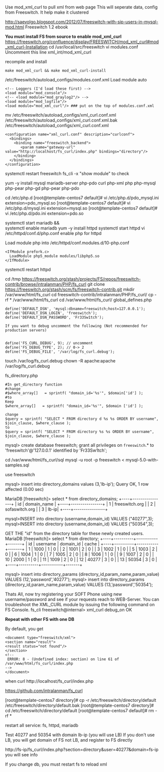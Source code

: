 Use mod_xml_curl to pull xml from web page
This will seperate data, config from Freeswitch. It help make it clustered

http://saevolgo.blogspot.com/2012/07/freeswitch-with-sip-users-in-mysql-mod.html
Freeswitch 1.2 ebook

**You must install FS from source to enable mod_xml_curl**
https://freeswitch.org/confluence/display/FREESWITCH/mod_xml_curl#mod_xml_curl-Installation
cd /usr/local/src/freeswitch
vi modules.conf
Uncomment this line
xml_int/mod_xml_curl

recompile and install
```
make mod_xml_curl && make mod_xml_curl-install
```

/etc/freeswitch/autoload_configs/modules.conf.xml
Load module auto
```
<!-- Loggers (I'd load these first) -->
<load module="mod_console"/>
<!-- <load module="mod_graylog2"/> -->
<load module="mod_logfile"/>
<load module="mod_xml_curl"/> ### put on the top of modules.conf.xml
```

mv /etc/freeswitch/autoload_configs/xml_curl.conf.xml /etc/freeswitch/autoload_configs/xml_curl.conf.xml.bak
/etc/freeswitch/autoload_configs/xml_curl.conf.xml
```
<configuration name="xml_curl.conf" description="curlconf">
  <bindings>
    <binding name="freeswitch_backend">
       <param name="gateway-url" value="http://localhost/fs_curl/index.php" bindings="directory"/>
    </binding>
  </bindings>
</configuration>
```

systemctl restart freeswitch
fs_cli -x "show module" to check

yum -y install mysql mariadb-server php-pdo curl php-xml php php-mysql php-pear php-gd php-pear php-pdo

cd /etc/php.d
[root@template-centos7 default]# vi /etc/php.d/pdo_mysql.ini
extension=pdo_mysql.so
[root@template-centos7 default]# vi /etc/php.d/mysql.ini
extension=mysql.so
[root@template-centos7 default]# vi /etc/php.d/pdo.ini
extension=pdo.so

systemctl start mariadb && \
systemctl enable mariadb
yum -y install httpd
systemctl start httpd
vi /etc/httpd/conf.d/php.conf
enable php for httpd

Load module php into /etc/httpd/conf.modules.d/10-php.conf
```
<IfModule prefork.c>
  LoadModule php5_module modules/libphp5.so
</IfModule>
```
systemctl restart httpd

cd /tmp
https://freeswitch.org/stash/projects/FS/repos/freeswitch-contrib/browse/intralanman/PHP/fs_curl
git clone https://freeswitch.org/stash/scm/fs/freeswitch-contrib.git
mkdir /var/www/html/fs_curl
cd freeswitch-contrib/intralanman/PHP/fs_curl/
cp -rf * /var/www/html/fs_curl
cd /var/www/html/fs_curl/
global_defines.php
```
define('DEFAULT_DSN', 'mysql:dbname=freeswitch;host=127.0.0.1');
define('DEFAULT_DSN_LOGIN', 'freeswitch');
define('DEFAULT_DSN_PASSWORD', 'Fr33Sw1tch');

If you want to debug uncomment the following (Not recommended for production servers)


define('FS_CURL_DEBUG', 9); // uncomment
define('FS_DEBUG_TYPE', 2); // 0-> 2
define('FS_DEBUG_FILE', '/var/log/fs_curl.debug');
```

touch /var/log/fs_curl.debug
chown -R apache:apache /var/log/fs_curl.debug

fs_directory.php
```
#In get_directory function
#change
#$where_array[]   = sprintf( "domain_id='%s'", $domain['id'] );
#to
Keep
$where_array[]   = sprintf( "domain_id='%s'", $domain ['id'] );

change
$query = sprintf( "SELECT * FROM directory d %s %s ORDER BY username", $join_clause, $where_clause );
to
$query = sprintf( "SELECT * FROM directory %s %s ORDER BY username", $join_clause, $where_clause );
```

mysql>
create database freeswitch;
grant all privileges on `freeswitch`.* to 'freeswitch'@'127.0.0.1' identified by 'Fr33Sw1tch';

cd /var/www/html/fs_curl/sql
mysql -u root -p freeswitch < mysql-5.0-with-samples.sql

use freeswitch

mysql> insert into directory_domains values (3,'lb-ip');
Query OK, 1 row affected (0.00 sec)

MariaDB [freeswitch]> select * from directory_domains;
+----+----------------+
| id | domain_name    |
+----+----------------+
|  1 | freeswitch.org |
|  2 | sofaswitch.org |
|  3 | lb-ip|
+----+----------------+


mysql>INSERT into directory (username,domain_id) VALUES ("40277",3);
mysql>INSERT into directory (username,domain_id) VALUES ("50354",3);


GET THE "id" from the directory table for these newly created users.
MariaDB [freeswitch]> select * from directory;
+----+----------+-----------+-------+
| id | username | domain_id | cache |
+----+----------+-----------+-------+
|  1 | 1000     |         1 |     0 |
|  2 | 1001     |         2 |     0 |
|  3 | 1002     |         1 |     0 |
|  5 | 1003     |         2 |     0 |
|  6 | 1004     |         1 |     0 |
|  7 | 1005     |         2 |     0 |
|  8 | 1006     |         1 |     0 |
|  9 | 1007     |         2 |     0 |
| 10 | 2000     |         1 |     0 |
| 11 | 1009     |         2 |     0 |
| 12 | 40277    |         3 |     0 |
| 13 | 50354    |         3 |     0 |
+----+----------+-----------+-------+


mysql> insert into directory_params (directory_id,param_name,param_value) VALUES (12,'password','40277');
mysql> insert into directory_params (directory_id,param_name,param_value) VALUES (13,'password','50354');

Thats All, now try registering your SOFT Phone using new username/password and see if your requests reach to WEB-Server.
You can troubleshoot the XML_CURL module by issuing the following command on FS Console.
fs_cli
freeswitch@internal> xml_curl debug_on
OK

**Repeat with other FS with one DB**

By default, you get
```
<document type="freeswitch/xml">
<section name="result">
<result status="not found"/>
</section>
<!--
 ERROR: 8 - (Undefined index: section) on line 61 of /var/www/html/fs_curl/index.php
-->
</document>
```
when curl http://localhost/fs_curl/index.php


https://github.com/intralanman/fs_curl

[root@template-centos7 directory]# cp -r /etc/freeswitch/directory/default /etc/freeswitch/directory/default.bak
[root@template-centos7 directory]# cd /etc/freeswitch/directory/default
[root@template-centos7 default]# rm -rf *

restart all service: fs, httpd, mariadb

Test 40277 and 50354 with domain lb-ip (you will use LB)
If you don't use LB, you will get domain of FS not LB, and register to FS directly

http://fs-ip/fs_curl/index.php?section=directory&user=40277&domain=fs-ip
you will see info

If you change db, you must restart fs to reload xml

